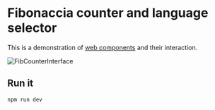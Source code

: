 # Fibonaccia counter and language selector

This is a demonstration of [web components](https://developer.mozilla.org/en-US/docs/Web/API/Web_components) and their interaction.

![FibCounterInterface](https://github.com/Divensky/fib-counter/assets/116442718/1a2b6cd4-7f99-4c61-85b2-9fd974b400fe)

## Run it 
`npm run dev`

